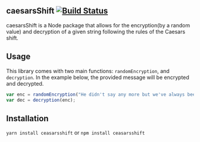 
caesarsShift [![Build Status](https://travis-ci.org/alexsocheathson/caesarsShift.svg?branch=master)](https://travis-ci.org/alexsocheathson/caesarsShift)
---------------------
caesarsShift is a Node package that allows for the encryption(by a random value) and decryption of a given string following the rules of the Caesars shift.

Usage
---------------------
This library comes with two main functions: `randomEncryption`, and `decryption`. In the example below, the provided message will be encrypted and decrypted.
```javascript
var enc = randomEncryption("He didn't say any more but we've always been unusually communicative in a reserved way, and I understood that he meant a great deal more than that. In consequence I'm inclined to reserve all judgments, a habit that has opened up many curious natures to me and also made me the victim of not a few veteran bores.")
var dec = decryption(enc);
```

Installation
---------------------
`yarn install ceasarsshift` or `npm install ceasarsshift`
